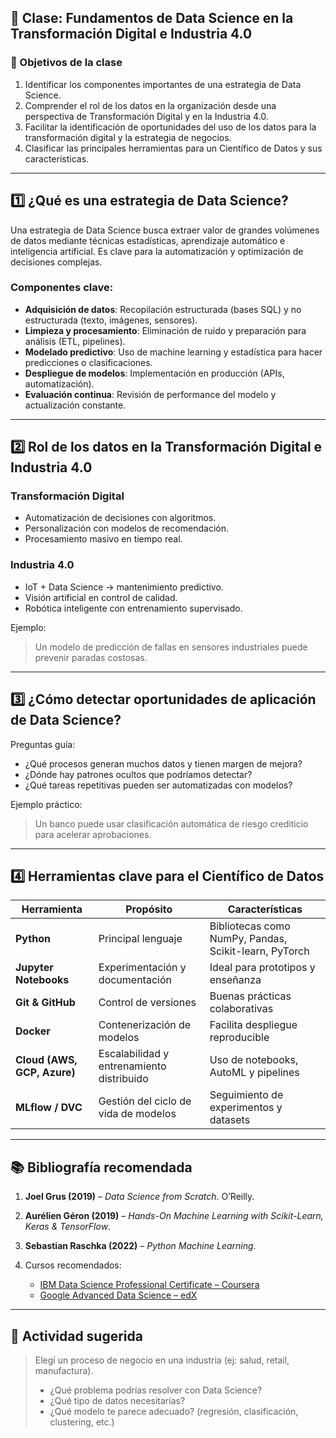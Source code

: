 ## 📘 Clase: Fundamentos de Data Science en la Transformación Digital e Industria 4.0

### 🎯 Objetivos de la clase

1. Identificar los componentes importantes de una estrategia de Data Science.
2. Comprender el rol de los datos en la organización desde una perspectiva de Transformación Digital y en la Industria 4.0.
3. Facilitar la identificación de oportunidades del uso de los datos para la transformación digital y la estrategia de negocios.
4. Clasificar las principales herramientas para un Científico de Datos y sus características.

---

## 1️⃣ ¿Qué es una estrategia de Data Science?

Una estrategia de Data Science busca extraer valor de grandes volúmenes de datos mediante técnicas estadísticas, aprendizaje automático e inteligencia artificial. Es clave para la automatización y optimización de decisiones complejas.

### Componentes clave:

* **Adquisición de datos**: Recopilación estructurada (bases SQL) y no estructurada (texto, imágenes, sensores).
* **Limpieza y procesamiento**: Eliminación de ruido y preparación para análisis (ETL, pipelines).
* **Modelado predictivo**: Uso de machine learning y estadística para hacer predicciones o clasificaciones.
* **Despliegue de modelos**: Implementación en producción (APIs, automatización).
* **Evaluación continua**: Revisión de performance del modelo y actualización constante.

---

## 2️⃣ Rol de los datos en la Transformación Digital e Industria 4.0

### Transformación Digital

* Automatización de decisiones con algoritmos.
* Personalización con modelos de recomendación.
* Procesamiento masivo en tiempo real.

### Industria 4.0

* IoT + Data Science → mantenimiento predictivo.
* Visión artificial en control de calidad.
* Robótica inteligente con entrenamiento supervisado.

Ejemplo:

> Un modelo de predicción de fallas en sensores industriales puede prevenir paradas costosas.

---

## 3️⃣ ¿Cómo detectar oportunidades de aplicación de Data Science?

Preguntas guía:

* ¿Qué procesos generan muchos datos y tienen margen de mejora?
* ¿Dónde hay patrones ocultos que podríamos detectar?
* ¿Qué tareas repetitivas pueden ser automatizadas con modelos?

Ejemplo práctico:

> Un banco puede usar clasificación automática de riesgo crediticio para acelerar aprobaciones.

---

## 4️⃣ Herramientas clave para el Científico de Datos

| Herramienta                 | Propósito                                 | Características                                       |
| --------------------------- | ----------------------------------------- | ----------------------------------------------------- |
| **Python**                  | Principal lenguaje                        | Bibliotecas como NumPy, Pandas, Scikit-learn, PyTorch |
| **Jupyter Notebooks**       | Experimentación y documentación           | Ideal para prototipos y enseñanza                     |
| **Git & GitHub**            | Control de versiones                      | Buenas prácticas colaborativas                        |
| **Docker**                  | Contenerización de modelos                | Facilita despliegue reproducible                      |
| **Cloud (AWS, GCP, Azure)** | Escalabilidad y entrenamiento distribuido | Uso de notebooks, AutoML y pipelines                  |
| **MLflow / DVC**            | Gestión del ciclo de vida de modelos      | Seguimiento de experimentos y datasets                |

---

## 📚 Bibliografía recomendada

1. **Joel Grus (2019)** – *Data Science from Scratch*. O’Reilly.
2. **Aurélien Géron (2019)** – *Hands-On Machine Learning with Scikit-Learn, Keras & TensorFlow*.
3. **Sebastian Raschka (2022)** – *Python Machine Learning*.
4. Cursos recomendados:

   * [IBM Data Science Professional Certificate – Coursera](https://www.coursera.org/professional-certificates/ibm-data-science)
   * [Google Advanced Data Science – edX](https://www.edx.org/)

---

## 🧠 Actividad sugerida

> Elegí un proceso de negocio en una industria (ej: salud, retail, manufactura).
>
> * ¿Qué problema podrías resolver con Data Science?
> * ¿Qué tipo de datos necesitarías?
> * ¿Qué modelo te parece adecuado? (regresión, clasificación, clustering, etc.)
